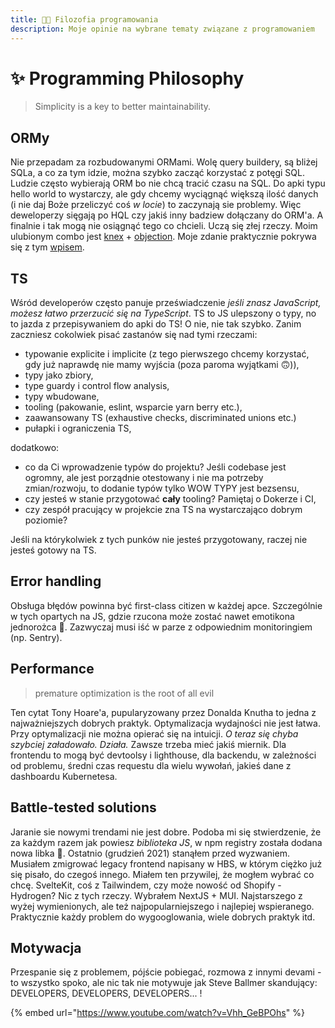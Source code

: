 ```yaml
---
title: 👨‍💻 Filozofia programowania
description: Moje opinie na wybrane tematy związane z programowaniem
---
```


# ✨ Programming Philosophy

> Simplicity is a key to better maintainability.

## ORMy

Nie przepadam za rozbudowanymi ORMami. Wolę query buildery, są bliżej SQLa, a co za tym idzie, można szybko zacząć korzystać z potęgi SQL. Ludzie często wybierają ORM bo nie chcą tracić czasu na SQL. Do apki typu hello world to wystarczy, ale gdy chcemy wyciągnąć większą ilość danych (i nie daj Boże przeliczyć coś *w locie*) to zaczynają sie problemy. Więc deweloperzy sięgają po HQL czy jakiś inny badziew dołączany do ORM'a. A finalnie i tak mogą nie osiągnąć tego co chcieli. Uczą się złej rzeczy. 
Moim ulubionym combo jest [knex](https://knexjs.org/) + [objection](https://vincit.github.io/objection.js/). Moje zdanie praktycznie pokrywa się z tym [wpisem](https://blog.logrocket.com/why-you-should-avoid-orms-with-examples-in-node-js-e0baab73fa5/).

## TS

Wśród developerów często panuje przeświadczenie *jeśli znasz JavaScript, możesz łatwo przerzucić się na TypeScript*. TS to JS ulepszony o typy, no to jazda z przepisywaniem do apki do TS! O nie, nie tak szybko. Zanim zaczniesz cokolwiek pisać zastanów się nad tymi rzeczami:

- typowanie explicite i implicite (z tego pierwszego chcemy korzystać, gdy już naprawdę nie mamy wyjścia (poza paroma wyjątkami 🙃)),
- typy jako zbiory,
- type guardy i control flow analysis,
- typy wbudowane,
- tooling (pakowanie, eslint, wsparcie yarn berry etc.),
- zaawansowany TS (exhaustive checks, discriminated unions etc.)
- pułapki i ograniczenia TS,

dodatkowo:

- co da Ci wprowadzenie typów do projektu? Jeśli codebase jest ogromny, ale jest porządnie otestowany i nie ma potrzeby zmian/rozwoju, to dodanie typów tylko WOW TYPY jest bezsensu,
- czy jesteś w stanie przygotować **cały** tooling? Pamiętaj o Dokerze i CI,
- czy zespół pracujący w projekcie zna TS na wystarczająco dobrym poziomie?

Jeśli na którykolwiek z tych punków nie jesteś przygotowany, raczej nie jesteś gotowy na TS.

## Error handling

Obsługa błędów powinna być  first-class citizen w każdej apce. Szczególnie w tych opartych na JS, gdzie rzucona może zostać nawet emotikona jednorożca 🦄. Zazwyczaj musi iść w parze z odpowiednim monitoringiem (np. Sentry).

## Performance

> premature optimization is the root of all evil

Ten cytat Tony Hoare'a, pupularyzowany przez Donalda Knutha to jedna z najważniejszych dobrych praktyk. Optymalizacja wydajności nie jest łatwa. Przy optymalizacji nie można opierać się na intuicji. *O teraz się chyba szybciej załadowało. Działa.* Zawsze trzeba mieć jakiś miernik. Dla frontendu to mogą być devtoolsy i lighthouse, dla backendu, w zależności od problemu, średni czas requestu dla wielu wywołań, jakieś dane z dashboardu Kubernetesa.

## Battle-tested solutions

Jaranie sie nowymi trendami nie jest dobre. Podoba mi się stwierdzenie, że za każdym razem jak powiesz *biblioteka JS*, w npm registry została dodana nowa libka 🙂. Ostatnio (grudzień 2021) stanąłem przed wyzwaniem. Musiałem zmigrować legacy frontend napisany w HBS, w którym ciężko już się pisało, do czegoś innego. Miałem ten przywilej, że mogłem wybrać co chcę. SvelteKit, coś z Tailwindem, czy może nowość od Shopify - Hydrogen? Nic z tych rzeczy. Wybrałem NextJS + MUI. Najstarszego z wyżej wymienionych, ale też najpopularniejszego i najlepiej wspieranego. Praktycznie każdy problem do wygooglowania, wiele dobrych praktyk itd.

## Motywacja

Przespanie się z problemem, pójście pobiegać, rozmowa z innymi devami - to wszystko spoko, ale nic tak nie motywuje jak Steve Ballmer skandujący: DEVELOPERS, DEVELOPERS, DEVELOPERS... !

{% embed url="https://www.youtube.com/watch?v=Vhh_GeBPOhs" %}
